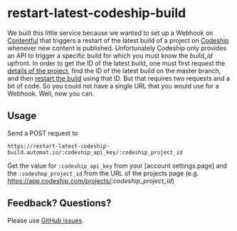 # restart-latest-codeship-build

We built this little service because we wanted to set up a Webhook on [Contentful] that triggers a restart of the latest build of a project on [Codeship] whenever new content is published. Unfortunately Codeship only provides an API to trigger a specific build for which you must know the *build_id* upfront. In order to get the ID of the latest build, one must first request the [details of the project], find the ID of the latest build on the master branch, and then [restart the build] using that ID. But that requires two requests and a bit of code. So you could not have a single URL that you would use for a Webhook. Well, now you can.


## Usage

Send a POST request to

```
https://restart-latest-codeship-build.automat.io/:codeship_api_key/:codeship_project_id
```

Get the value for `:codeship_api_key` from your [account settings page] and the `:codeshop_project_id` from the URL of the projects page (e.g. https://app.codeship.com/projects/<em>:codeship_project_id</em>)


## Feedback? Questions?

Please use [GitHub issues].

[Contentful]: https://www.contentful.com/
[Codeship]: https://www.codeship.com/
[details of the project]: https://documentation.codeship.com/integrations/api/#get-a-single-project
[restart the build]: https://documentation.codeship.com/integrations/api/#restart-a-single-build
[account settings]: https://app.codeship.com/user/edit
[GitHub issues]: https://github.com/acolorbright/restart-latest-codeship-build/issues
